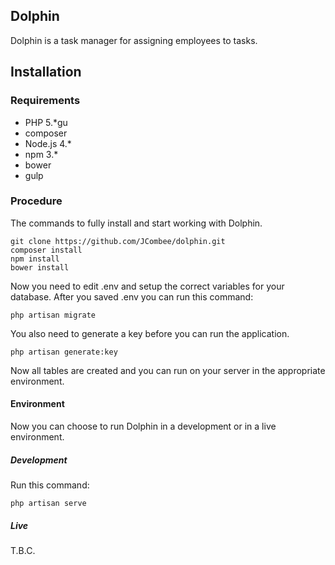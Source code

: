 ## Dolphin

Dolphin is a task manager for assigning employees to tasks.

## Installation

### Requirements

- PHP 5.*gu
- composer
- Node.js 4.*
- npm 3.*
- bower
- gulp

### Procedure

The commands to fully install and start working with Dolphin.

```
git clone https://github.com/JCombee/dolphin.git
composer install
npm install
bower install
```

Now you need to edit .env and setup the correct variables for your database.
After you saved .env you can run this command:

```
php artisan migrate
```

You also need to generate a key before you can run the application.

```
php artisan generate:key
```

Now all tables are created and you can run on your server in the appropriate environment.

#### Environment

Now you can choose to run Dolphin in a development or in a live environment.

##### Development

Run this command:

```
php artisan serve
```

##### Live

T.B.C.